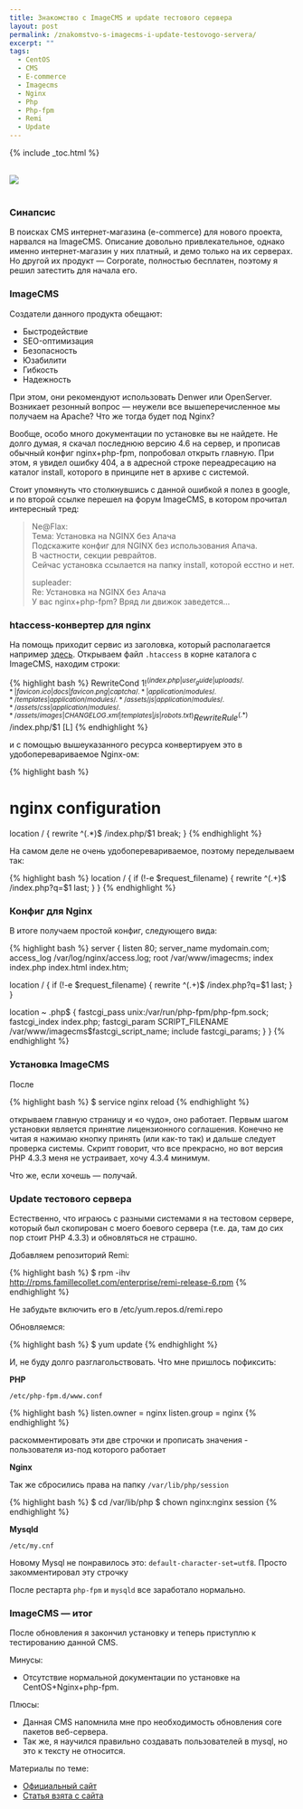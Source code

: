 ```yaml
---
title: Знакомство с ImageCMS и update тестового сервера
layout: post
permalink: /znakomstvo-s-imagecms-i-update-testovogo-servera/
excerpt: ""
tags:
  - CentOS
  - CMS
  - E-commerce
  - Imagecms
  - Nginx
  - Php
  - Php-fpm
  - Remi
  - Update
---
```


{% include _toc.html %}

<br>
<img src="https://farm1.staticflickr.com/725/21654039305_baf52d6c8a_o.png">
<br>
<br>

### Синапсис

В поисках CMS интернет-магазина (e-commerce) для нового проекта, нарвался на ImageCMS. Описание довольно привлекательное, однако именно интернет-магазин у них платный, и демо только на их серверах. Но другой их продукт &#8212; Corporate, полностью бесплатен, поэтому я решил затестить для начала его.

### ImageCMS

Создатели данного продукта обещают:

  * Быстродействие
  * SEO-оптимизация
  * Безопасность
  * Юзабилити
  * Гибкость
  * Надежность

При этом, они рекомендуют использовать Denwer или OpenServer. Возникает резонный вопрос &#8212; неужели все вышеперечисленное мы получаем на Apache? Что же тогда будет под Nginx?

Вообще, особо много документации по установке вы не найдете. Не долго думая, я скачал последнюю версию 4.6 на сервер, и прописав обычный конфиг nginx+php-fpm, попробовал открыть главную. При этом, я увидел ошибку 404, а в адресной строке переадресацию на каталог install, которого в принципе нет в архиве с системой.

Стоит упомянуть что столкнувшись с данной ошибкой я полез в google, и по второй ссылке перешел на форум ImageCMS, в котором прочитал интересный тред:

> <div id="pc12204" class="title-h4">
>   Ne@Flax:
> </div>
>
> <div class="title-h4">
>   Тема: Установка на NGINX без Апача
> </div>
>
> <div class="entry-content">
>   Подскажите конфиг для NGINX без использования Апача.<br /> В частности, секции реврайтов.<br /> Сейчас установка ссылается на папку install, которой есстно и нет.</p>
>
>   <div id="pc12216" class="title-h4">
>     supleader:
>   </div>
>
>   <div class="title-h4">
>     Re: Установка на NGINX без Апача
>   </div>
>
>   <div class="entry-content">
>     У вас nginx+php-fpm? Вряд ли движок заведется&#8230;
>   </div>
> </div>

### htaccess-конвертер для nginx

На помощь приходит сервис из заголовка, который располагается например <a href="http://winginx.com/ru/htaccess" target="_blank">здесь</a>. Открываем файл `.htaccess` в корне каталога с ImageCMS, находим строки:

{% highlight bash %}
RewriteCond $1 !^(index.php|user_guide|uploads/.*|favicon.ico|docs|favicon.png|captcha/.*|application/modules/.*/templates|application/modules/.*/assets/js|application/modules/.*/assets/css|application/modules/.*/assets/images|CHANGELOG.xml|templates|js|robots.txt)
RewriteRule ^(.*)$ /index.php/$1 [L]
{% endhighlight %}

и с помощью вышеуказанного ресурса конвертируем это в удобоперевариваемое Nginx-ом:

{% highlight bash %}
# nginx configuration
location / {
  rewrite ^(.*)$ /index.php/$1 break;
}
{% endhighlight %}

На самом деле не очень удобоперевариваемое, поэтому переделываем так:

{% highlight bash %}
location / {
  if (!-e $request_filename) {
    rewrite ^(.+)$ /index.php?q=$1 last;
  }
}
{% endhighlight %}

### Конфиг для Nginx

В итоге получаем простой конфиг, следующего вида:

{% highlight bash %}
server {
  listen 80;
  server_name mydomain.com;
  access_log /var/log/nginx/access.log;
  root /var/www/imagecms;
  index index.php index.html index.htm;

  location / {
    if (!-e $request_filename) {
      rewrite ^(.+)$ /index.php?q=$1 last;
    }
  }

  location ~ .php$ {
    fastcgi_pass unix:/var/run/php-fpm/php-fpm.sock;
    fastcgi_index index.php;
    fastcgi_param SCRIPT_FILENAME /var/www/imagecms$fastcgi_script_name;
    include fastcgi_params;
  }
}
{% endhighlight %}

### Установка ImageCMS

После

{% highlight bash %}
$ service nginx reload
{% endhighlight %}

открываем главную страницу и &#171;о чудо&#187;, оно работает. Первым шагом установки является принятие лицензионного соглашения. Конечно не читая я нажимаю кнопку принять (или как-то так) и дальше следует проверка системы. Скрипт говорит, что все прекрасно, но вот версия PHP 4.3.3 меня не устраивает, хочу 4.3.4 минимум.

Что же, если хочешь &#8212; получай.

### Update тестового сервера

Естественно, что играюсь с разными системами я на тестовом сервере, который был скопирован с моего боевого сервера (т.е. да, там до сих пор стоит PHP 4.3.3) и обновляться не страшно.

Добавляем репозиторий Remi:

{% highlight bash %}
$ rpm -ihv http://rpms.famillecollet.com/enterprise/remi-release-6.rpm
{% endhighlight %}

Не забудьте включить его в /etc/yum.repos.d/remi.repo

Обновляемся:

{% highlight bash %}
$ yum update
{% endhighlight %}

И, не буду долго разглагольствовать. Что мне пришлось пофиксить:

**PHP**

`/etc/php-fpm.d/www.conf`

{% highlight bash %}
listen.owner = nginx
listen.group = nginx
{% endhighlight %}

раскомментировать эти две строчки и прописать значения - пользователя из-под которого работает

**Nginx**

Так же сбросились права на папку `/var/lib/php/session`

{% highlight bash %}
$ cd /var/lib/php
$ chown nginx:nginx session
{% endhighlight %}

**Mysqld**

`/etc/my.cnf`

Новому Mysql не понравилось это: `default-character-set=utf8`. Просто закомментировал эту строчку

После рестарта `php-fpm` и `mysqld` все заработало нормально.

### ImageCMS &#8212; итог

После обновления я закончил установку и теперь приступлю к тестированию данной CMS.

Минусы:

* Отсутствие нормальной документации по установке на CentOS+Nginx+php-fpm.

Плюсы:

* Данная CMS напомнила мне про необходимость обновления core пакетов веб-сервера.
* Так же, я научился правильно создавать пользователей в mysql, но это к тексту не относится.

Материалы по теме:

* <a href="http://www.imagecms.net/" target="_blank">Официальный сайт</a>
* <a href="http://www.nginxtips.ru/znakomstvo-s-imagecms/" target="_blank">Статья взята с сайта</a>
